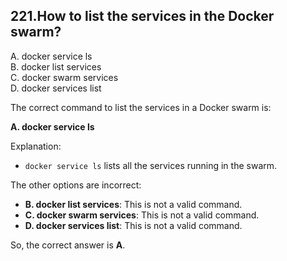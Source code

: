 ## 221.How to list the services in the Docker swarm?
A. docker service ls  
B. docker list services  
C. docker swarm services  
D. docker services list  

The correct command to list the services in a Docker swarm is:

**A. docker service ls**

Explanation: 
- `docker service ls` lists all the services running in the swarm.

The other options are incorrect:
- **B. docker list services**: This is not a valid command.
- **C. docker swarm services**: This is not a valid command.
- **D. docker services list**: This is not a valid command.

So, the correct answer is **A**.
